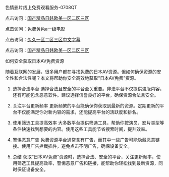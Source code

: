 色情影片线上免费观看服务-0708QT

点击访问：<a href="https://heiliaoxqkkct.pages.dev">国产精品日韩欧美一区二区三区</a>

点击访问：<a href="https://heiliaowzu4ur.pages.dev">免费黄色a一级电影</a>

点击访问：<a href="https://heiliaoxqkkct.pages.dev">久久一区二区三区中文字幕</a>

点击访问：<a href="https://heiliaoxqkkct.pages.dev">国产精品日韩欧美一区二区三区</a>




如何安全获取日本AV免费资源

随着互联网的发展，很多用户都在寻找免费的日本AV资源。但如何确保资源的安全性和合法性呢？本文将帮助你安全高效地获取“日本AV免费”资源。

1. 选择合法平台
选择合法且安全的平台至关重要。非法平台不仅提供盗版内容，还有可能包含恶意软件。建议选择信誉良好的平台，确保资源合法且安全。

2. 关注平台更新频率
更新频繁的平台能确保你获取到最新的资源。定期更新的平台不仅能满足你对新内容的需求，还能提高平台的活跃度和排名。

3. 使用筛选工具提高效率
大多数平台提供筛选工具，帮助你按演员、影片类型等条件快速找到想要的内容。使用这些工具能节省搜索时间，提升效率。

4. 警惕恶意广告
免费资源平台通常含有广告，而其中一些广告可能隐藏恶意链接。使用广告拦截插件，避免点击不明广告，确保设备安全。

5. 总结
获取“日本AV免费”资源时，选择合法、安全的平台，关注更新频率，使用筛选工具提高效率，警惕恶意广告和链接，能帮助你轻松找到最新资源，同时保证设备安全。


<span style="display:none;">[Canonical link]( https://github.com/es070825/845180 ）</span>

